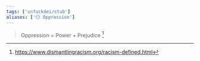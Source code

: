 ```yaml
---
tags: ['unfuckdei/stub']
aliases: ['😶 Oppression']
---
```


> Oppression = Power + Prejudice [^1]

[^1]: https://www.dismantlingracism.org/racism-defined.html 